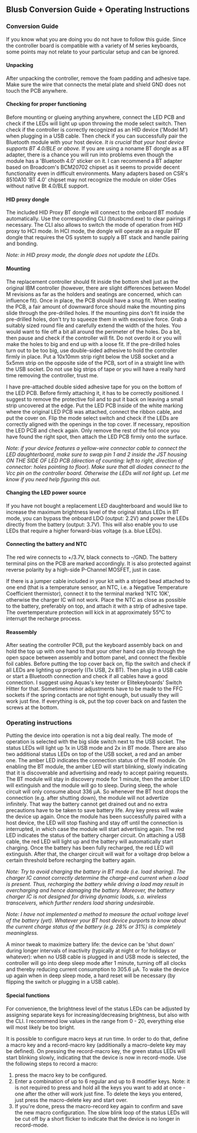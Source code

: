## Blusb Conversion Guide + Operating Instructions

### Conversion Guide

If you know what you are doing you do not have to follow this guide. Since the controller board is compatible with a variety of M series keyboards, some points may not relate to your particular setup and can be ignored.

#### Unpacking

After unpacking the controller, remove the foam padding and adhesive tape. Make sure the wire that connects the metal plate and shield GND does not touch the PCB anywhere.

#### Checking for proper functioning

Before mounting or glueing anything anywhere, connect the LED PCB and check if the LEDs will light up upon throwing the mode select switch. Then check if the controller is correctly recognized as an HID device ('Model M') when plugging in a USB cable. Then check if you can successfully pair the Bluetooth module with your host device. *It is crucial that your host device supports BT 4.0/BLE or above.* If you are using a noname BT dongle as a BT adapter, there is a chance you will run into problems even though the module has a 'Bluetooth 4.0' sticker on it. I can recommend a BT adapter based on Broadcom's BCM20702 chipset as it seems to provide decent functionality even in difficult environments. Many adapters based on CSR's 8510A10 'BT 4.0' chipset may not recognize the module on older OSes without native Bt 4.0/BLE support.

#### HID proxy dongle

The included HID Proxy BT dongle will connect to the onboard BT module automatically. Use the corresponding CLI (btusbcmd.exe) to clear pairings if necessary. The CLI also allows to switch the mode of operation from HID proxy to HCI mode. In HCI mode, the dongle will operate as a regular BT dongle that requires the OS system to supply a BT stack and handle pairing and bonding.

*Note: in HID proxy mode, the dongle does not update the LEDs.*

#### Mounting

The replacement controller should fit inside the bottom shell just as the original IBM controller (however, there are slight differences between Model M revisions as far as the holders and seatings are concerned, which can influence fit). Once in place, the PCB should have a snug fit. When seating the PCB, a fair amount of downward force should make the mounting pins slide through the pre-drilled holes. If the mounting pins don't fit inside the pre-drilled holes, don't try to squeeze them in with excessive force. Grab a suitably sized round file and carefully extend the width of the holes. You would want to file off a bit all around the perimeter of the holes. Do a bit, then pause and check if the controller will fit. Do not overdo it or you will make the holes to big and end up with a loose fit.
If the pre-drilled holes turn out to be too big, use double-sided adhesive to hold the controller firmly in place. Put a 10x10mm strip right below the USB socket and a 5x5mm strip on the opposite side of the PCB, sort of in a straight line with the USB socket. Do not use big strips of tape or you will have a really hard time removing the controller, trust me.

I have pre-attached double sided adhesive tape for you on the bottom of the LED PCB. Before firmly attaching it, it has to be correctly positioned. I suggest to remove the protective foil and to put it back on leaving a small strip uncovered at the edge. Put the LED PCB inside of the white marking where the original LED PCB was attached, connect the ribbon cable, and put the cover on. Flip the mode select switch and check if the LEDs are correctly aligned with the openings in the top cover. If necessary, reposition the LED PCB and check again. Only remove the rest of the foil once you have found the right spot, then attach the LED PCB firmly onto the surface.

*Note: if your device features a yellow-wire connector cable to connect the LED daughterboard, make sure to swap pin 1 and 2 inside the JST housing ON THE SIDE OF LED PCB (direction of counting: left to right, direction of connector: holes pointing to floor). Make sure that all diodes connect to the Vcc pin on the controller board. Otherwise the LEDs will not light up. Let me know if you need help figuring this out.*

#### Changing the LED power source

If you have not bought a replacement LED daughterboard and would like to increase the maximum brightness level of the original status LEDs in BT mode, you can bypass the onboard LDO (output: 2.2V) and power the LEDs directly from the battery (output: 3.7V). This will also enable you to use LEDs that require a higher forward-bias voltage (s.a. blue LEDs).

#### Connecting the battery and NTC

The red wire connects to +/3.7V, black connects to -/GND. The battery terminal pins on the PCB are marked accordingly. It is also protected against reverse polarity by a high-side P-Channel MOSFET, just in case.

If there is a jumper cable included in your kit with a striped bead attached to one end (that is a temperature sensor, an NTC, i.e. a Negative Temperature Coefficient thermistor), connect it to the terminal marked 'NTC 10K', otherwise the charger IC will not work. Place the NTC as close as possible to the battery, preferably on top, and attach it with a strip of adhesive tape. The overtemperature protection will kick in at approximately 55°C to interrupt the recharge process.

#### Reassembly

After seating the controller PCB, put the keyboard assembly back on and hold the top up with one hand to that your other hand can slip through the open space between assembly and bottom panel, and connect the flexible foil cables. Before putting the top cover back on, flip the switch and check if all LEDs are lighting up properly ((1x USB, 2x BT). Then plug in a USB cable or start a Bluetooth connection and check if all cables have a good connection. I suggest using Aquas's key tester or Elitekeyboards' Switch Hitter for that. Sometimes minor adjustments have to be made to the FFC sockets if the spring contacts are not tight enough, but usually they will work just fine.
If everything is ok, put the top cover back on and fasten the screws at the bottom.


### Operating instructions

Putting the device into operation is not a big deal really. The mode of operation is selected with the big slide switch next to the USB socket. The status LEDs will light up 1x in USB mode and 2x in BT mode. There are also two additional status LEDs on top of the USB socket, a red and an amber one. The amber LED indicates the connection status of the BT module. On enabling the BT module, the amber LED will start blinking, slowly indicating that it is discoverable and advertising and ready to accept pairing requests. The BT module will stay in discovery mode for 1 minute, then the amber LED will extinguish and the module will go to sleep. During sleep, the whole circuit will only consume about 336 µA. So whenever the BT host drops the connection (e.g. after shutting down), the module will not advertize infinitely. That way the battery cannot get drained out and no extra precautions have to be taken to save battery life. Any key press will wake the device up again.
Once the module has been successfully paired with a host device, the LED will stop flashing and stay off until the connection is interrupted, in which case the module will start advertising again.
The red LED indicates the status of the battery charger circuit. On attaching a USB cable, the red LED will light up and the battery will automatically start charging. Once the battery has been fully recharged, the red LED will extinguish. After that, the charger circuit will wait for a voltage drop below a certain threshold before recharging the battery again.

*Note: Try to avoid charging the battery in BT mode (i.e. load sharing). The charger IC cannot correctly determine the charge-end current when a load is present. Thus, recharging the battery while driving a load may result in overcharging and hence damaging the battery. Moreover, the battery charger IC is not designed for driving dynamic loads, s.a. wireless transceivers, which further renders load sharing undesirable.*

*Note: I have not implemented a method to measure the actual voltage level of the battery (yet). Whatever your BT host device purports to know about the current charge status of the battery (e.g. 28% or 31%) is completely meaningless.*

A minor tweak to maximize battery life: the device can be 'shut down' during longer intervals of inactivity (typically at night or for holidays or whatever): when no USB cable is plugged in and USB mode is selected, the controller will go into deep sleep mode after 1 minute, turning off all clocks and thereby reducing current consumption to 305.6 µA. To wake the device up again when in deep sleep mode, a hard reset will be necessary (by flipping the switch or plugging in a USB cable).

#### Special functions

For convenience, the brightness level of the status LEDs can be adjusted by assigning separate keys for increasing/decreasing brightness, but also with the CLI. I recommend low values in the range from 0 - 20, everything else will most likely be too bright.

It is possible to configure macro keys at run time. In order to do that, define a macro key and a record-macro key (additionally a macro-delete key may be defined). On pressing the record-macro key, the green status LEDs will start blinking slowly, indicating that the device is now in record-mode. Use the following steps to record a macro:
1. press the macro key to be configured.
2. Enter a combination of up to 6 regular and up to 8 modifier keys. Note: it is not required to press and hold all the keys you want to add at once - one after the other will work just fine. To delete the keys you entered, just press the macro-delete key and start over.
3. If you're done, press the macro-record key again to confirm and save the new macro configuration. The slow blink loop of the status LEDs will be cut off by a short flicker to indicate that the device is no longer in record-mode.
